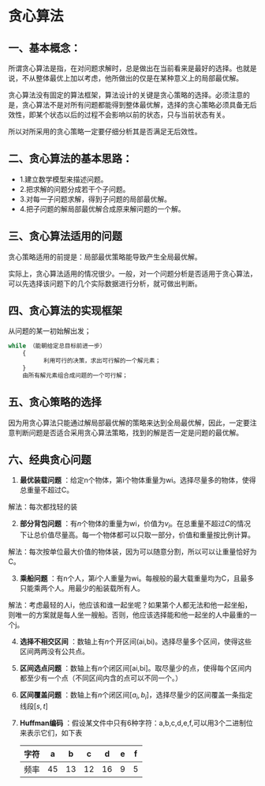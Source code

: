 # 贪心算法


## 一、基本概念：

所谓贪心算法是指，在对问题求解时，总是做出在当前看来是最好的选择。也就是说，不从整体最优上加以考虑，他所做出的仅是在某种意义上的局部最优解。

贪心算法没有固定的算法框架，算法设计的关键是贪心策略的选择。必须注意的是，贪心算法不是对所有问题都能得到整体最优解，选择的贪心策略必须具备无后效性，即某个状态以后的过程不会影响以前的状态，只与当前状态有关。

所以对所采用的贪心策略一定要仔细分析其是否满足无后效性。

## 二、贪心算法的基本思路：

- 1.建立数学模型来描述问题。
- 2.把求解的问题分成若干个子问题。
- 3.对每一子问题求解，得到子问题的局部最优解。
- 4.把子问题的解局部最优解合成原来解问题的一个解。

## 三、贪心算法适用的问题

贪心策略适用的前提是：局部最优策略能导致产生全局最优解。

实际上，贪心算法适用的情况很少。一般，对一个问题分析是否适用于贪心算法，可以先选择该问题下的几个实际数据进行分析，就可做出判断。

## 四、贪心算法的实现框架

从问题的某一初始解出发；
```python
while （能朝给定总目标前进一步）
    { 
          利用可行的决策，求出可行解的一个解元素；
    }
    由所有解元素组合成问题的一个可行解；
```
## 五、贪心策略的选择

因为用贪心算法只能通过解局部最优解的策略来达到全局最优解，因此，一定要注意判断问题是否适合采用贪心算法策略，找到的解是否一定是问题的最优解。

## 六、经典贪心问题

1. **最优装载问题**  ：给定n个物体，第i个物体重量为wi。选择尽量多的物体，使得总重量不超过C。

解法：每次都找轻的装

2. **部分背包问题** ：有$n$个物体的重量为wi，价值为$v_i$。在总重量不超过$C$的情况下让总价值尽量高。每一个物体都可以只取一部分，价值和重量按比例计算。

解法：每次按单位最大价值的物体装，因为可以随意分割，所以可以让重量恰好为C。

3. **乘船问题** ：有n个人，第$i$个人重量为wi。每艘般的最大载重量均为C，且最多只能乘两个人。用最少的船装载所有人。

解法：考虑最轻的人i，他应该和谁一起坐呢？如果第个人都无法和他一起坐船，则唯一的方案就是每人坐一艘船。否则，他应该选择能和他一起坐的人中最重的一个j。

4. **选择不相交区间** ：数轴上有$n$个开区间(ai,bi)。选择尽量多个区间，使得这些区间两两没有公共点。

5. **区间选点问题**  ：数轴上有$n$个闭区间[ai,bi]。取尽量少的点，使得每个区间内都至少有一个点（不同区间内含的点可以不同一个。）

6. **区间覆盖问题** ：数轴上有$n$个闭区间$[a_i,b_i]$，选择尽量少的区间覆盖一条指定线段$[s,t]$

7. **Huffman编码**  ：假设某文件中只有6种字符：a,b,c,d,e,f,可以用3个二进制位来表示它们，如下表

   |  字符  |  a   |  b   |  c   |  d   |  e   |  f   |
   | :--: | :--: | :--: | :--: | :--: | :--: | :--: |
   |  频率  |  45  |  13  |  12  |  16  |  9   |  5   |



